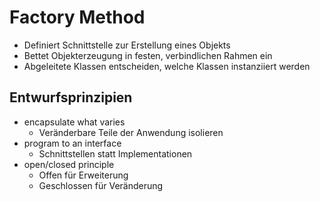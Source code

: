 # Factory Method
* Definiert Schnittstelle zur Erstellung eines Objekts
* Bettet Objekterzeugung in festen, verbindlichen Rahmen ein
* Abgeleitete Klassen entscheiden, welche Klassen instanziiert werden

## Entwurfsprinzipien
* encapsulate what varies
  * Veränderbare Teile der Anwendung isolieren
* program to an interface
  * Schnittstellen statt Implementationen
* open/closed principle
  * Offen für Erweiterung
  * Geschlossen für Veränderung